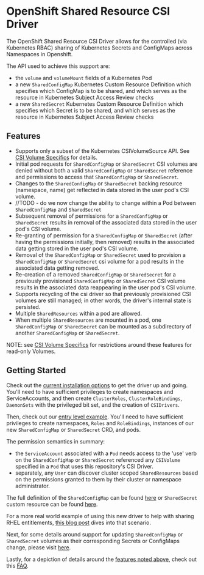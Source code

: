 # OpenShift Shared Resource CSI Driver

The OpenShift Shared Resource CSI Driver allows for the controlled (via Kubernetes RBAC) sharing of Kubernetes Secrets and ConfigMaps across 
Namespaces in Openshift.

The API used to achieve this support are:

- the `volume` and `volumeMount` fields of a Kubernetes Pod
- a new `SharedConfigMap` Kubernetes Custom Resource Definition which specifies which ConfigMap is to be shared, and which
serves as the resource in Kubernetes Subject Access Review checks 
- a new `SharedSecret` Kubernetes Custom Resource Definition which specifies which Secret is to be shared, and which
  serves as the resource in Kubernetes Subject Access Review checks
  
## Features

- Supports only a subset of the Kubernetes CSIVolumeSource API.  See [CSI Volume Specifics](docs/csi.md) for details.
- Initial pod requests for `SharedConfigMap` or `SharedSecret` CSI volumes are denied without both a valid `SharedConfigMap` or `SharedSecret` reference and
  permissions to access that `SharedConfigMap` or `SharedSecret`.
- Changes to the `SharedConfigMap` or `SharedSecret` backing resource (namespace, name) get reflected in data stored in the user pod's CSI volume.
- //TODO - do we now change the ability to change within a Pod between `SharedConfigMap` and `SharedSecret`
- Subsequent removal of permissions for a `SharedConfigMap` or `SharedSecret` results in removal of the associated data stored in the user pod's CSI volume.
- Re-granting of permission for a `SharedConfigMap` or `SharedSecret` (after having the permissions initially, then removed) results in the associated
  data getting stored in the user pod's CSI volume.
- Removal of the `SharedConfigMap` or `SharedSecret` used to provision a `SharedConfigMap` or `SharedSecret` csi volume for a pod results in the associated data getting removed.  
- Re-creation of a removed `SharedConfigMap` or `SharedSecret` for a previously provisioned `SharedConfigMap` or `SharedSecret` CSI volume results in the associated data
  reappearing in the user pod's CSI volume.
- Supports recycling of the csi driver so that previously provisioned CSI volumes are still managed; in other words,
  the driver's internal state is persisted.
- Multiple `SharedResources` within a pod are allowed.
- When multiple `SharedResources` are mounted in a pod, one `SharedConfigMap` or `SharedSecret` can be mounted as a subdirectory of another `SharedConfigMap` or `SharedSecret`.


NOTE: see [CSI Volume Specifics](docs/csi.md) for restrictions around these features for read-only Volumes.

## Getting Started

Check out the [current installation options](docs/install.md) to get the driver up and going.  You'll need to have
sufficient privileges to create namespaces and ServiceAccounts, and then create `ClusterRoles`, `ClusterRoleBindings`, `DaemonSets` with the privileged bit set,
and the creation of `CSIDrivers`.

Then, check out our [entry level example](docs/simple-example.md).  You'll need to have sufficient privileges to create
namespaces, `Roles` and `RoleBindings`, instances of our new `SharedConfigMap` or `SharedSecret` CRD, and pods.

The permission semantics in summary:
- the `ServiceAccount` associated with a `Pod` needs access to the 'use' verb on the `SharedConfigMap` or `SharedSecret` referenced any `CSIVolume`
specified in a `Pod` that uses this repository's CSI Driver.
- separately, any `User` can discover cluster scoped `SharedResources` based on the permissions granted to them by their cluster
or namespace administrator.

The full definition of the `SharedConfigMap` can be found [here](deploy/0000_10_sharedconfigmap.crd.yaml) or `SharedSecret` custom resource can be found [here](deploy/0000_10_sharedsecret.crd.yaml).

For a more real world example of using this new driver to help with sharing RHEL entitlements, [this blog post](https://www.openshift.com/blog/the-path-to-improving-the-experience-with-rhel-entitlements-on-openshift)
dives into that scenario.

Next, for some details around support for updating `SharedConfigMap` or `SharedSecret` volumes as their corresponding Secrets or ConfigMaps change,
please visit [here](docs/content-update-details.md).

Lastly, for a depiction of details around the [features noted above](#features), check out this [FAQ](docs/faq.md).

